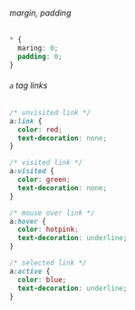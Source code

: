###### margin, padding
```css
* {
  maring: 0;
  padding: 0;
}
```
  
###### `a` tag links
```css
/* unvisited link */
a:link {
  color: red;
  text-decoration: none;
}

/* visited link */
a:visited {
  color: green;
  text-decoration: none;
}

/* mouse over link */
a:hover {
  color: hotpink;
  text-decoration: underline;
}

/* selected link */
a:active {
  color: blue;
  text-decoration: underline;
}
```
